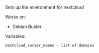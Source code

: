 Sets up the environment for nextcloud

Works on:  
* Debian Buster


Variables:  
```
nextcloud_server_names - list of domains
```
